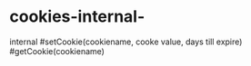 # cookies-internal-
internal 
#setCookie(cookiename, cooke value, days till expire)
#getCookie(cookiename) 
